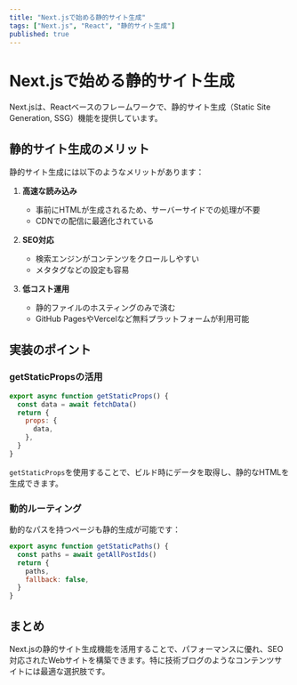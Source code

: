 ```yaml
---
title: "Next.jsで始める静的サイト生成"
tags: ["Next.js", "React", "静的サイト生成"]
published: true
---
```


# Next.jsで始める静的サイト生成

Next.jsは、Reactベースのフレームワークで、静的サイト生成（Static Site Generation, SSG）機能を提供しています。

## 静的サイト生成のメリット

静的サイト生成には以下のようなメリットがあります：

1. **高速な読み込み**
   - 事前にHTMLが生成されるため、サーバーサイドでの処理が不要
   - CDNでの配信に最適化されている

2. **SEO対応**
   - 検索エンジンがコンテンツをクロールしやすい
   - メタタグなどの設定も容易

3. **低コスト運用**
   - 静的ファイルのホスティングのみで済む
   - GitHub PagesやVercelなど無料プラットフォームが利用可能

## 実装のポイント

### getStaticPropsの活用

```javascript
export async function getStaticProps() {
  const data = await fetchData()
  return {
    props: {
      data,
    },
  }
}
```

`getStaticProps`を使用することで、ビルド時にデータを取得し、静的なHTMLを生成できます。

### 動的ルーティング

動的なパスを持つページも静的生成が可能です：

```javascript
export async function getStaticPaths() {
  const paths = await getAllPostIds()
  return {
    paths,
    fallback: false,
  }
}
```

## まとめ

Next.jsの静的サイト生成機能を活用することで、パフォーマンスに優れ、SEO対応されたWebサイトを構築できます。特に技術ブログのようなコンテンツサイトには最適な選択肢です。